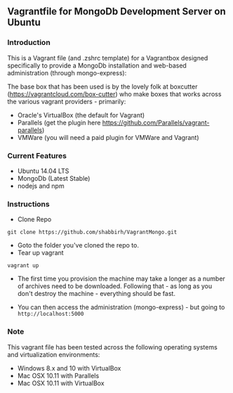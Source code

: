 ## Vagrantfile for MongoDb Development Server on Ubuntu

### Introduction
This is a Vagrant file (and .zshrc template) for a Vagrantbox designed specifically to provide a MongoDb installation and web-based administration (through mongo-express):

The base box that has been used is by the lovely folk at boxcutter (https://vagrantcloud.com/box-cutter) who make boxes that works across the various vagrant providers - primarily:
* Oracle's VirtualBox (the default for Vagrant)
* Parallels (get the plugin here https://github.com/Parallels/vagrant-parallels)
* VMWare (you will need a paid plugin for VMWare and Vagrant)

### Current Features

 * Ubuntu 14.04 LTS
 * MongoDb (Latest Stable)
 * nodejs and npm
 
### Instructions

* Clone Repo
```
git clone https://github.com/shabbirh/VagrantMongo.git
```
* Goto the folder you've cloned the repo to.
* Tear up vagrant
```
vagrant up
```
* The first time you provision the machine may take a longer as a number of archives need to be downloaded.  Following that - as long as you don't destroy the machine - everything should be fast.


* You can then access the administration (mongo-express) - but going to ```http://localhost:5000```

### Note
This vagrant file has been tested across the following operating systems and virtualization environments:

* Windows 8.x and 10 with VirtualBox
* Mac OSX 10.11 with Parallels
* Mac OSX 10.11 with VirtualBox